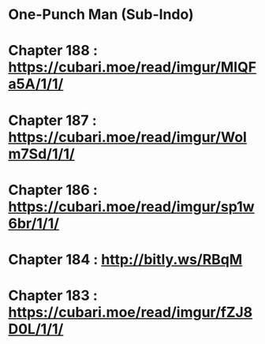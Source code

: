 # One-Punch Man (Sub-Indo)

# Chapter 188 : https://cubari.moe/read/imgur/MIQFa5A/1/1/
# Chapter 187 : https://cubari.moe/read/imgur/Wolm7Sd/1/1/
# Chapter 186 : https://cubari.moe/read/imgur/sp1w6br/1/1/
# Chapter 184 : http://bitly.ws/RBqM
# Chapter 183 : https://cubari.moe/read/imgur/fZJ8D0L/1/1/
